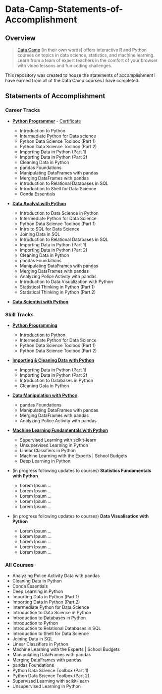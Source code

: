 # Data-Camp-Statements-of-Accomplishment

## Overview

> [Data Camp](https://www.datacamp.com/home) [in their own words] offers interactive R and Python courses on topics in data science, statistics, and machine learning. Learn from a team of expert teachers in the comfort of your browser with video lessons and fun coding challenges.

This repository was created to house the statements of accomplishment I have earned from all of the Data Camp courses I have completed.

## Statements of Accomplishment

### Career Tracks

- [**Python Programmer**](https://www.datacamp.com/tracks/python-programmer?version=2) - [Certificate](https://www.datacamp.com/statement-of-accomplishment/track/961404b7132ff372f1eb8511949689da762dff66)
	- Introduction to Python
	- Intermediate Python for Data science
	- Python Data Science Toolbox (Part 1)
	- Python Data Science Toolbox (Part 2)
	- Importing Data in Python (Part 1)
	- Importing Data in Python (Part 2)
	- Cleaning Data in Python
	- pandas Foundations
	- Manipulating DataFrames with pandas
	- Merging DataFrames with pandas
	- Introduction to Relational Databases in SQL
	- Introduction to Shell for Data Science
	- Conda Essentials

-  [**Data Analyst with Python**](https://www.datacamp.com/tracks/data-analyst-with-python?version=2)
	- Introduction to Data Science in Python
	- Intermediate Python for Data Science
	- Python Data Science Toolbox (Part 1)
  	- Intro to SQL for Data Science
  	- Joining Data in SQL
  	- Introduction to Relational Databases in SQL
  	- Importing Data in Python (Part 1)
  	- Importing Data in Python (Part 2)
  	- Cleaning Data in Python
  	- pandas Foundations
  	- Manipulating DataFrames with pandas
  	- Merging DataFrames with pandas
  	- Analyzing Police Activity with pandas
  	- Introduction to Data Visualization with Python
  	- Statistical Thinking in Python (Part 1)
  	- Statistical Thinking in Python (Part 2)

- [**Data Scientist with Python**](https://www.datacamp.com/tracks/data-scientist-with-python?version=2)

### Skill Tracks

- [**Python Programming**](https://www.datacamp.com/tracks/python-programming?version=1)
	- Introduction to Python
	- Intermediate Python for Data Science
	- Python Data Science Toolbox (Part 1)
	- Python Data Science Toolbox (Part 2)
  
- [**Importing & Cleaning Data with Python**](https://www.datacamp.com/tracks/importing-cleaning-data-with-python?version=1)
	- Importing Data in Python (Part 1)
	- Importing Data in Python (Part 2)
	- Introduction to Databases in Python
	- Cleaning Data in Python
  
- [**Data Manipulation with Python**](https://www.datacamp.com/tracks/data-manipulation-with-python?version=1)
	- pandas Foundations
	- Manipulating DataFrames with pandas
	- Merging DataFrames with pandas
	- Analyzing Police Activity with pandas
  
- [**Machine Learning Fundamentals with Python**](https://www.datacamp.com/tracks/machine-learning-fundamentals-with-python?version=1)
	- Supervised Learning with scikit-learn
	- Unsupervised Learning in Python
	- Linear Classifiers in Python
	- Machine Learning with the Experts | School Budgets
	- Deep Learning in Python
  
- (in progress following updates to courses) **Statistics Fundamentals with Python**
	- Lorem Ipsum ...
	- Lorem Ipsum ...
	- Lorem Ipsum ...
	- Lorem Ipsum ...
	- Lorem Ipsum ...

- (in progress following updates to courses) **Data Visualisation with Python**
	- Lorem Ipsum ...
	- Lorem Ipsum ...
	- Lorem Ipsum ...
	- Lorem Ipsum ...
	- Lorem Ipsum ...

### All Courses

- Analyzing Police Activity Data with pandas
- Cleaning Data in Python
- Conda Essentials
- Deep Learning in Python
- Importing Data in Python (Part 1)
- Importing Data in Python (Part 2)
- Intermediate Python for Data Science
- Introduction to Data Science in Python
- Introduction to Databases in Python
- Introduction to Python
- Introduction to Relational Databases in SQL
- Introduction to Shell for Data Science
- Joining Data in SQL
- Linear Classifiers in Python
- Machine Learning with the Experts | School Budgets
- Manipulating DataFrames with pandas
- Merging DataFrames with pandas
- pandas Foundations
- Python Data Science Toolbox (Part 1)
- Python Data Science Toolbox (Part 2)
- Supervised Learning with scikit-learn
- Unsupervised Learning in Python
